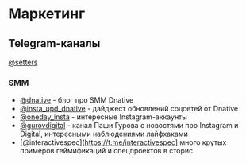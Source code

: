 # Маркетинг

## Telegram-каналы

[@setters](https://t.me/setters)

### SMM

- [@dnative](https://t.me/dnative) - блог про SMM Dnative
- [@insta_upd_dnative](https://t.me/insta_upd_dnative) - дайджест обновлений соцсетей от Dnative
- [@oneday_insta](https://t.me/oneday_insta) - интересные Instagram-аккаунты
- [@gurovdigital](https://t.me/gurovdigital) - канал Паши Гурова с новостями про Instagram и Digital, интересными наблюдениями лайфхаками
- [@interactivespec](https://t.me/interactivespec] много крутых примеров геймификаций и спецпроектов в сторис
